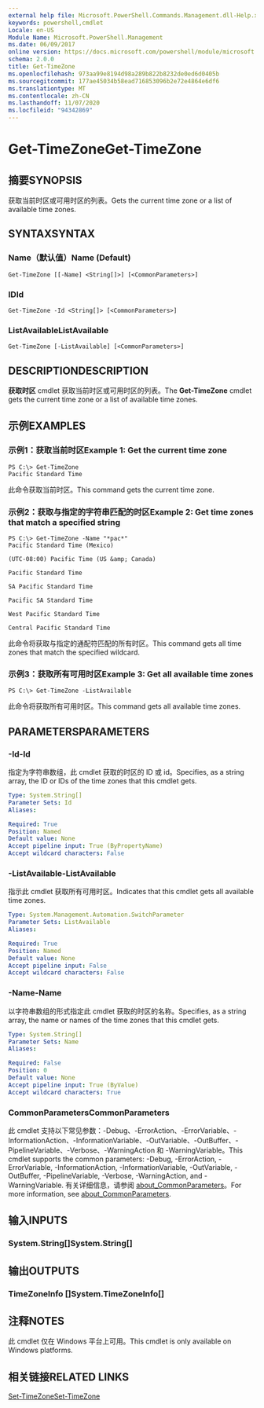 ```yaml
---
external help file: Microsoft.PowerShell.Commands.Management.dll-Help.xml
keywords: powershell,cmdlet
Locale: en-US
Module Name: Microsoft.PowerShell.Management
ms.date: 06/09/2017
online version: https://docs.microsoft.com/powershell/module/microsoft.powershell.management/get-timezone?view=powershell-7.1&WT.mc_id=ps-gethelp
schema: 2.0.0
title: Get-TimeZone
ms.openlocfilehash: 973aa99e8194d98a289b822b8232de0ed6d0405b
ms.sourcegitcommit: 177ae45034b58ead716853096b2e72e4864e6df6
ms.translationtype: MT
ms.contentlocale: zh-CN
ms.lasthandoff: 11/07/2020
ms.locfileid: "94342869"
---
```

# <span data-ttu-id="6bbdd-103">Get-TimeZone</span><span class="sxs-lookup"><span data-stu-id="6bbdd-103">Get-TimeZone</span></span>

## <span data-ttu-id="6bbdd-104">摘要</span><span class="sxs-lookup"><span data-stu-id="6bbdd-104">SYNOPSIS</span></span>
<span data-ttu-id="6bbdd-105">获取当前时区或可用时区的列表。</span><span class="sxs-lookup"><span data-stu-id="6bbdd-105">Gets the current time zone or a list of available time zones.</span></span>

## <span data-ttu-id="6bbdd-106">SYNTAX</span><span class="sxs-lookup"><span data-stu-id="6bbdd-106">SYNTAX</span></span>

### <span data-ttu-id="6bbdd-107">Name（默认值）</span><span class="sxs-lookup"><span data-stu-id="6bbdd-107">Name (Default)</span></span>

```
Get-TimeZone [[-Name] <String[]>] [<CommonParameters>]
```

### <span data-ttu-id="6bbdd-108">ID</span><span class="sxs-lookup"><span data-stu-id="6bbdd-108">Id</span></span>

```
Get-TimeZone -Id <String[]> [<CommonParameters>]
```

### <span data-ttu-id="6bbdd-109">ListAvailable</span><span class="sxs-lookup"><span data-stu-id="6bbdd-109">ListAvailable</span></span>

```
Get-TimeZone [-ListAvailable] [<CommonParameters>]
```

## <span data-ttu-id="6bbdd-110">DESCRIPTION</span><span class="sxs-lookup"><span data-stu-id="6bbdd-110">DESCRIPTION</span></span>

<span data-ttu-id="6bbdd-111">**获取时区** cmdlet 获取当前时区或可用时区的列表。</span><span class="sxs-lookup"><span data-stu-id="6bbdd-111">The **Get-TimeZone** cmdlet gets the current time zone or a list of available time zones.</span></span>

## <span data-ttu-id="6bbdd-112">示例</span><span class="sxs-lookup"><span data-stu-id="6bbdd-112">EXAMPLES</span></span>

### <span data-ttu-id="6bbdd-113">示例1：获取当前时区</span><span class="sxs-lookup"><span data-stu-id="6bbdd-113">Example 1: Get the current time zone</span></span>

```
PS C:\> Get-TimeZone
Pacific Standard Time
```

<span data-ttu-id="6bbdd-114">此命令获取当前时区。</span><span class="sxs-lookup"><span data-stu-id="6bbdd-114">This command gets the current time zone.</span></span>

### <span data-ttu-id="6bbdd-115">示例2：获取与指定的字符串匹配的时区</span><span class="sxs-lookup"><span data-stu-id="6bbdd-115">Example 2: Get time zones that match a specified string</span></span>

```
PS C:\> Get-TimeZone -Name "*pac*"
Pacific Standard Time (Mexico)

(UTC-08:00) Pacific Time (US &amp; Canada)

Pacific Standard Time

SA Pacific Standard Time

Pacific SA Standard Time

West Pacific Standard Time

Central Pacific Standard Time
```

<span data-ttu-id="6bbdd-116">此命令将获取与指定的通配符匹配的所有时区。</span><span class="sxs-lookup"><span data-stu-id="6bbdd-116">This command gets all time zones that match the specified wildcard.</span></span>

### <span data-ttu-id="6bbdd-117">示例3：获取所有可用时区</span><span class="sxs-lookup"><span data-stu-id="6bbdd-117">Example 3: Get all available time zones</span></span>

```
PS C:\> Get-TimeZone -ListAvailable
```

<span data-ttu-id="6bbdd-118">此命令将获取所有可用时区。</span><span class="sxs-lookup"><span data-stu-id="6bbdd-118">This command gets all available time zones.</span></span>

## <span data-ttu-id="6bbdd-119">PARAMETERS</span><span class="sxs-lookup"><span data-stu-id="6bbdd-119">PARAMETERS</span></span>

### <span data-ttu-id="6bbdd-120">-Id</span><span class="sxs-lookup"><span data-stu-id="6bbdd-120">-Id</span></span>

<span data-ttu-id="6bbdd-121">指定为字符串数组，此 cmdlet 获取的时区的 ID 或 id。</span><span class="sxs-lookup"><span data-stu-id="6bbdd-121">Specifies, as a string array, the ID or IDs of the time zones that this cmdlet gets.</span></span>

```yaml
Type: System.String[]
Parameter Sets: Id
Aliases:

Required: True
Position: Named
Default value: None
Accept pipeline input: True (ByPropertyName)
Accept wildcard characters: False
```

### <span data-ttu-id="6bbdd-122">-ListAvailable</span><span class="sxs-lookup"><span data-stu-id="6bbdd-122">-ListAvailable</span></span>

<span data-ttu-id="6bbdd-123">指示此 cmdlet 获取所有可用时区。</span><span class="sxs-lookup"><span data-stu-id="6bbdd-123">Indicates that this cmdlet gets all available time zones.</span></span>

```yaml
Type: System.Management.Automation.SwitchParameter
Parameter Sets: ListAvailable
Aliases:

Required: True
Position: Named
Default value: None
Accept pipeline input: False
Accept wildcard characters: False
```

### <span data-ttu-id="6bbdd-124">-Name</span><span class="sxs-lookup"><span data-stu-id="6bbdd-124">-Name</span></span>

<span data-ttu-id="6bbdd-125">以字符串数组的形式指定此 cmdlet 获取的时区的名称。</span><span class="sxs-lookup"><span data-stu-id="6bbdd-125">Specifies, as a string array, the name or names of the time zones that this cmdlet gets.</span></span>

```yaml
Type: System.String[]
Parameter Sets: Name
Aliases:

Required: False
Position: 0
Default value: None
Accept pipeline input: True (ByValue)
Accept wildcard characters: True
```

### <span data-ttu-id="6bbdd-126">CommonParameters</span><span class="sxs-lookup"><span data-stu-id="6bbdd-126">CommonParameters</span></span>

<span data-ttu-id="6bbdd-127">此 cmdlet 支持以下常见参数：-Debug、-ErrorAction、-ErrorVariable、-InformationAction、-InformationVariable、-OutVariable、-OutBuffer、-PipelineVariable、-Verbose、-WarningAction 和 -WarningVariable。</span><span class="sxs-lookup"><span data-stu-id="6bbdd-127">This cmdlet supports the common parameters: -Debug, -ErrorAction, -ErrorVariable, -InformationAction, -InformationVariable, -OutVariable, -OutBuffer, -PipelineVariable, -Verbose, -WarningAction, and -WarningVariable.</span></span> <span data-ttu-id="6bbdd-128">有关详细信息，请参阅 [about_CommonParameters](https://go.microsoft.com/fwlink/?LinkID=113216)。</span><span class="sxs-lookup"><span data-stu-id="6bbdd-128">For more information, see [about_CommonParameters](https://go.microsoft.com/fwlink/?LinkID=113216).</span></span>

## <span data-ttu-id="6bbdd-129">输入</span><span class="sxs-lookup"><span data-stu-id="6bbdd-129">INPUTS</span></span>

### <span data-ttu-id="6bbdd-130">System.String[]</span><span class="sxs-lookup"><span data-stu-id="6bbdd-130">System.String[]</span></span>

## <span data-ttu-id="6bbdd-131">输出</span><span class="sxs-lookup"><span data-stu-id="6bbdd-131">OUTPUTS</span></span>

### <span data-ttu-id="6bbdd-132">TimeZoneInfo []</span><span class="sxs-lookup"><span data-stu-id="6bbdd-132">System.TimeZoneInfo[]</span></span>

## <span data-ttu-id="6bbdd-133">注释</span><span class="sxs-lookup"><span data-stu-id="6bbdd-133">NOTES</span></span>

<span data-ttu-id="6bbdd-134">此 cmdlet 仅在 Windows 平台上可用。</span><span class="sxs-lookup"><span data-stu-id="6bbdd-134">This cmdlet is only available on Windows platforms.</span></span>

## <span data-ttu-id="6bbdd-135">相关链接</span><span class="sxs-lookup"><span data-stu-id="6bbdd-135">RELATED LINKS</span></span>

[<span data-ttu-id="6bbdd-136">Set-TimeZone</span><span class="sxs-lookup"><span data-stu-id="6bbdd-136">Set-TimeZone</span></span>](Set-TimeZone.md)
